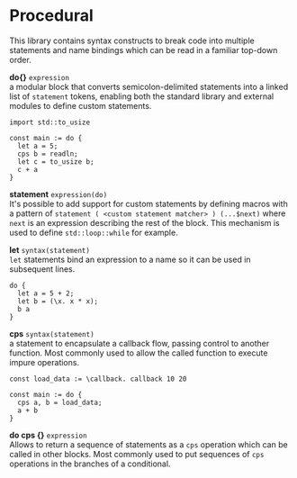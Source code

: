 # Procedural

This library contains syntax constructs to break code into multiple statements and name bindings which can be read in a familiar top-down order.

**do{}** `expression` <br/>
a modular block that converts semicolon-delimited statements into a linked list of `statement` tokens, enabling both the standard library and external modules to define custom statements.

```orc
import std::to_usize

const main := do {
  let a = 5;
  cps b = readln;
  let c = to_usize b;
  c + a
}
```

**statement** `expression(do)` <br/>
It's possible to add support for custom statements by defining macros with a pattern of `statement ( <custom statement matcher> ) (...$next)` where `next` is an expression describing the rest of the block. This mechanism is used to define `std::loop::while` for example.

**let** `syntax(statement)` <br/>
`let` statements bind an expression to a name so it can be used in subsequent lines.

```orc
do {
  let a = 5 + 2;
  let b = (\x. x * x);
  b a
}
```

**cps** `syntax(statement)` <br/>
a statement to encapsulate a callback flow, passing control to another function. Most commonly used to allow the called function to execute impure operations.

```orc
const load_data := \callback. callback 10 20

const main := do {
  cps a, b = load_data;
  a + b
}
```

**do cps {}** `expression` <br/>
Allows to return a sequence of statements as a `cps` operation which can be called in other blocks. Most commonly used to put sequences of `cps` operations in the branches of a conditional.
